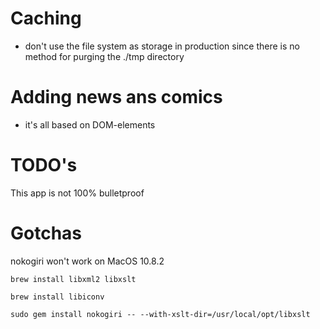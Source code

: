 # Caching
- don't use the file system as storage in production since there is no method for purging the ./tmp directory

# Adding news ans comics
- it's all based on DOM-elements

# TODO's
This app is not 100% bulletproof

# Gotchas
nokogiri won't work on MacOS 10.8.2

`brew install libxml2 libxslt`

`brew install libiconv`

`sudo gem install nokogiri -- --with-xslt-dir=/usr/local/opt/libxslt`
